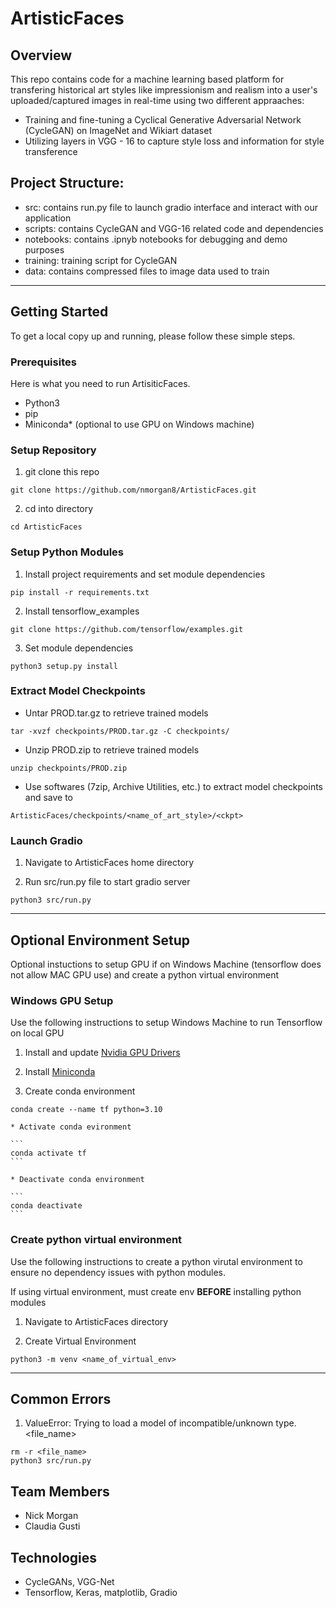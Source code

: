 # ArtisticFaces

## Overview

This repo contains code for a machine learning based platform for transfering historical art styles like impressionism and realism into a user's uploaded/captured images in real-time using two different appraaches:

- Training and fine-tuning a Cyclical Generative Adversarial Network (CycleGAN) on ImageNet and Wikiart dataset
- Utilizing layers in VGG - 16 to capture style loss and information for style transference

## Project Structure:

- src: contains run.py file to launch gradio interface and interact with our application
- scripts: contains CycleGAN and VGG-16 related code and dependencies
- notebooks: contains .ipnyb notebooks for debugging and demo purposes
- training: training script for CycleGAN
- data: contains compressed files to image data used to train

---

## Getting Started

To get a local copy up and running, please follow these simple steps.

### Prerequisites

Here is what you need to run ArtisiticFaces.

- Python3
- pip
- Miniconda\* (optional to use GPU on Windows machine)

### Setup Repository

1. git clone this repo

```
git clone https://github.com/nmorgan8/ArtisticFaces.git
```

2. cd into directory

```
cd ArtisticFaces
```

### Setup Python Modules

1. Install project requirements and set module dependencies

```
pip install -r requirements.txt
```

2. Install tensorflow_examples

```
git clone https://github.com/tensorflow/examples.git
```

3. Set module dependencies

```
python3 setup.py install
```

### Extract Model Checkpoints

- Untar PROD.tar.gz to retrieve trained models

```
tar -xvzf checkpoints/PROD.tar.gz -C checkpoints/
```

- Unzip PROD.zip to retrieve trained models

```
unzip checkpoints/PROD.zip
```

- Use softwares (7zip, Archive Utilities, etc.) to extract model checkpoints and save to

```
ArtisticFaces/checkpoints/<name_of_art_style>/<ckpt>
```

### Launch Gradio

1. Navigate to ArtisticFaces home directory

2. Run src/run.py file to start gradio server

```
python3 src/run.py
```

---

## Optional Environment Setup

Optional instuctions to setup GPU if on Windows Machine (tensorflow does not allow MAC GPU use) and create a python virtual environment

### Windows GPU Setup

Use the following instructions to setup Windows Machine to run Tensorflow on local GPU

1. Install and update [Nvidia GPU Drivers](https://www.nvidia.com/download/index.aspx?lang=en-us)

2. Install [Miniconda](https://docs.conda.io/en/latest/miniconda.html)

3. Create conda environment

```
conda create --name tf python=3.10
```

    * Activate conda evironment

    ```
    conda activate tf
    ```

    * Deactivate conda environment

    ```
    conda deactivate
    ```

### Create python virtual environment

Use the following instructions to create a python virutal environment to ensure no dependency issues with python modules.

If using virtual environment, must create env **BEFORE** installing python modules

1. Navigate to ArtisticFaces directory

2. Create Virtual Environment

```
python3 -m venv <name_of_virtual_env>
```

---

## Common Errors

1. ValueError: Trying to load a model of incompatible/unknown type. <file_name>

```
rm -r <file_name>
python3 src/run.py
```

## Team Members

- Nick Morgan
- Claudia Gusti

## Technologies

- CycleGANs, VGG-Net
- Tensorflow, Keras, matplotlib, Gradio
